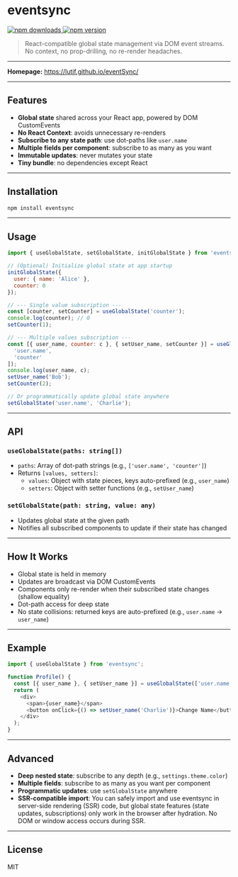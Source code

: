 
# eventsync

<p align="left">
  <a href="https://www.npmjs.com/package/react-eventsync">
    <img src="https://img.shields.io/npm/dm/react-eventsync.svg?style=flat-square" alt="npm downloads" />
  </a>
  <a href="https://www.npmjs.com/package/react-eventsync">
    <img src="https://img.shields.io/npm/v/react-eventsync.svg?style=flat-square" alt="npm version" />
  </a>
</p>

> React-compatible global state management via DOM event streams. No context, no prop-drilling, no re-render headaches.

---

**Homepage:** https://lutif.github.io/eventSync/

---

## Features

- **Global state** shared across your React app, powered by DOM CustomEvents
- **No React Context**: avoids unnecessary re-renders
- **Subscribe to any state path**: use dot-paths like `user.name`
- **Multiple fields per component**: subscribe to as many as you want
- **Immutable updates**: never mutates your state
- **Tiny bundle**: no dependencies except React

---

## Installation

```sh
npm install eventsync
```

---

## Usage

```js
import { useGlobalState, setGlobalState, initGlobalState } from 'eventsync';

// (Optional) Initialize global state at app startup
initGlobalState({
  user: { name: 'Alice' },
  counter: 0
});

// --- Single value subscription ---
const [counter, setCounter] = useGlobalState('counter');
console.log(counter); // 0
setCounter(1);

// --- Multiple values subscription ---
const [{ user_name, counter: c }, { setUser_name, setCounter }] = useGlobalState([
  'user.name',
  'counter'
]);
console.log(user_name, c);
setUser_name('Bob');
setCounter(2);

// Or programmatically update global state anywhere
setGlobalState('user.name', 'Charlie');
```

---

## API

### `useGlobalState(paths: string[])`

- `paths`: Array of dot-path strings (e.g., `['user.name', 'counter']`)
- Returns `[values, setters]`:
  - `values`: Object with state pieces, keys auto-prefixed (e.g., `user_name`)
  - `setters`: Object with setter functions (e.g., `setUser_name`)

### `setGlobalState(path: string, value: any)`

- Updates global state at the given path
- Notifies all subscribed components to update if their state has changed

---

## How It Works

- Global state is held in memory
- Updates are broadcast via DOM CustomEvents
- Components only re-render when their subscribed state changes (shallow equality)
- Dot-path access for deep state
- No state collisions: returned keys are auto-prefixed (e.g., `user.name` → `user_name`)

---

## Example

```js
import { useGlobalState } from 'eventsync';

function Profile() {
  const [{ user_name }, { setUser_name }] = useGlobalState(['user.name']);
  return (
    <div>
      <span>{user_name}</span>
      <button onClick={() => setUser_name('Charlie')}>Change Name</button>
    </div>
  );
}
```

---

## Advanced

- **Deep nested state**: subscribe to any depth (e.g., `settings.theme.color`)
- **Multiple fields**: subscribe to as many as you want per component
- **Programmatic updates**: use `setGlobalState` anywhere
- **SSR-compatible import**: You can safely import and use eventsync in server-side rendering (SSR) code, but global state features (state updates, subscriptions) only work in the browser after hydration. No DOM or window access occurs during SSR.

---

## License

MIT
